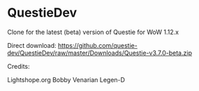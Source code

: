 # QuestieDev

Clone for the latest (beta) version of Questie for WoW 1.12.x

Direct download: https://github.com/questie-dev/QuestieDev/raw/master/Downloads/Questie-v3.7.0-beta.zip




Credits:

Lightshope.org
Bobby
Venarian
Legen-D
